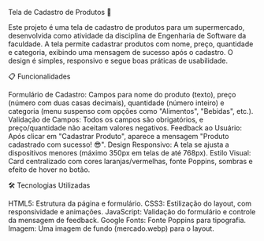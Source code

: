 Tela de Cadastro de Produtos 🛒

Este projeto é uma tela de cadastro de produtos para um supermercado, desenvolvida como atividade da disciplina de Engenharia de Software da faculdade. A tela permite cadastrar produtos com nome, preço, quantidade e categoria, exibindo uma mensagem de sucesso após o cadastro. O design é simples, responsivo e segue boas práticas de usabilidade.

📋 Funcionalidades

Formulário de Cadastro: Campos para nome do produto (texto), preço (número com duas casas decimais), quantidade (número inteiro) e categoria (menu suspenso com opções como "Alimentos", "Bebidas", etc.).
Validação de Campos: Todos os campos são obrigatórios, e preço/quantidade não aceitam valores negativos.
Feedback ao Usuário: Após clicar em "Cadastrar Produto", aparece a mensagem "Produto cadastrado com sucesso! 😎".
Design Responsivo: A tela se ajusta a dispositivos menores (máximo 350px em telas de até 768px).
Estilo Visual: Card centralizado com cores laranjas/vermelhas, fonte Poppins, sombras e efeito de hover no botão.

🛠 Tecnologias Utilizadas

HTML5: Estrutura da página e formulário.
CSS3: Estilização do layout, com responsividade e animações.
JavaScript: Validação do formulário e controle da mensagem de feedback.
Google Fonts: Fonte Poppins para tipografia.
Imagem: Uma imagem de fundo (mercado.webp) para o layout.
